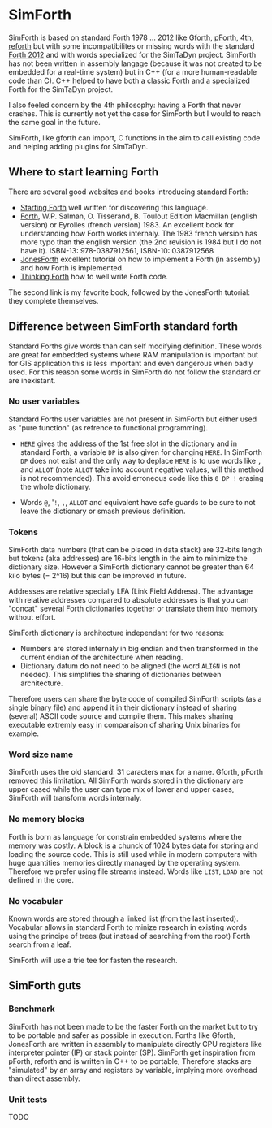 # SimForth

SimForth is based on standard Forth 1978 ... 2012 like
[Gforth](https://www.gnu.org/software/gforth/),
[pForth](http://www.softsynth.com/pforth/),
[4th](https://thebeez.home.xs4all.nl/4tH/4tHmanual.pdf),
[reforth](https://github.com/seanpringle/reforth)
but with some incompatibilites or missing words with the standard [Forth 2012](http://lars.nocrew.org/forth2012/core.html)
and with words specialized for the SimTaDyn project. SimForth has not been written in assembly langage (because it was not
created to be embedded for a real-time system) but in C++ (for a more human-readable code than C). C++ helped to have both a
classic Forth and a specialized Forth for the SimTaDyn project.

I also feeled concern by the 4th philosophy: having a Forth that never
crashes. This is currently not yet the case for SimForth but I would
to reach the same goal in the future.

SimForth, like gforth can import, C functions in the aim to call
existing code and helping adding plugins for SimTaDyn.

## Where to start learning Forth

There are several good websites and books introducing standard Forth:

* [Starting Forth](https://www.forth.com/starting-forth/) well written for discovering this language.
* [Forth](https://www.amazon.com/FORTH-W-P-SALMAN/dp/0387912568/), W.P. Salman, O. Tisserand, B. Toulout Edition Macmillan (english version) or Eyrolles (french version) 1983. An excellent book for understanding how Forth works internaly. The 1983 french version has more typo than the english version (the 2nd revision is 1984 but I do not have it). ISBN-13: 978-0387912561, ISBN-10: 0387912568
* [JonesForth](http://git.annexia.org/?p=jonesforth.git;a=blob;f=jonesforth.S;h=45e6e854a5d2a4c3f26af264dfce56379d401425;hb=HEAD) excellent tutorial on how to implement a Forth (in assembly) and how Forth is implemented.
* [Thinking Forth](http://thinking-forth.sourceforge.net/) how to well write Forth code.

The second link is my favorite book, followed by the JonesForth tutorial: they complete themselves.

## Difference between SimForth standard forth

Standard Forths give words than can self modifying definition. These
words are great for embedded systems where RAM manipulation is
important but for GIS application this is less important and even
dangerous when badly used. For this reason some words in SimForth do
not follow the standard or are inexistant.

### No user variables

Standard Forths user variables are not present in SimForth but either used as "pure function" (as refrence to functional programming).

* `HERE` gives the address of the 1st free slot in the dictionary and
  in standard Forth, a variable `DP` is also given for changing
  `HERE`. In SimForth `DP` does not exist and the only way to deplace
  `HERE` is to use words like `,` and `ALLOT` (note `ALLOT` take into
  account negative values, will this method is not recommended). This
  avoid erroneous code like this `0 DP !` erasing the whole
  dictionary.

* Words `@`, '`!`, `,`, `ALLOT` and equivalent have safe guards to be
  sure to not leave the dictionary or smash previous definition.

### Tokens

SimForth data numbers (that can be placed in data stack) are 32-bits
length but tokens (aka addresses) are 16-bits length in the aim to
minimize the dictionary size. However a SimForth dictionary cannot be
greater than 64 kilo bytes (= 2^16) but this can be improved in
future.

Addresses are relative specially LFA (Link Field Address). The
advantage with relative addresses compared to absolute addresses is
that you can "concat" several Forth dictionaries together or translate
them into memory without effort.

SimForth dictionary is architecture independant for two reasons:
* Numbers are stored internaly in big endian and then transformed in
  the current endian of the architecture when reading.
* Dictionary datum do not need to be aligned (the word `ALIGN` is not
  needed). This simplifies the sharing of dictionaries between
  architecture.

Therefore users can share the byte code of compiled SimForth scripts
(as a single binary file) and append it in their dictionary instead of
sharing (several) ASCII code source and compile them. This makes
sharing executable extremly easy in comparaison of sharing Unix
binaries for example.

### Word size name

SimForth uses the old standard: 31 caracters max for a name. Gforth,
pForth removed this limitation. All SimForth words stored in the
dictionary are upper cased while the user can type mix of lower and
upper cases, SimForth will transform words internaly.

### No memory blocks

Forth is born as language for constrain embedded systems where the
memory was costly. A block is a chunck of 1024 bytes data for storing
and loading the source code. This is still used while in modern
computers with huge quantities memories directly managed by the
operating system. Therefore we prefer using file streams
instead. Words like `LIST`, `LOAD` are not defined in the core.

### No vocabular

Known words are stored through a linked list (from the last
inserted). Vocabular allows in standard Forth to minize research in
existing words using the principe of trees (but instead of searching
from the root) Forth search from a leaf.

SimForth will use a trie tee for fasten the research.

## SimForth guts

### Benchmark

SimForth has not been made to be the faster Forth on the market but to
try to be portable and safer as possible in execution. Forths like
Gforth, JonesForth are written in assembly to manipulate directly CPU
registers like interpreter pointer (IP) or stack pointer
(SP). SimForth get inspiration from pForth, reforth and is written in
C++ to be portable, Therefore stacks are "simulated" by an array and
registers by variable, implying more overhead than direct assembly.

### Unit tests

TODO
